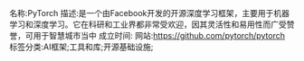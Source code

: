 
名称:PyTorch
描述:是一个由Facebook开发的开源深度学习框架，主要用于机器学习和深度学习。它在科研和工业界都非常受欢迎，因其灵活性和易用性而广受赞誉，可用于智慧城市当中
成立时间:
网站:https://github.com/pytorch/pytorch
标签分类:AI框架;工具和库;开源基础设施;


